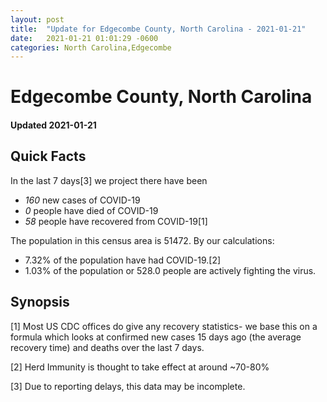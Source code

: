 ```yaml
---
layout: post
title:  "Update for Edgecombe County, North Carolina - 2021-01-21"
date:   2021-01-21 01:01:29 -0600
categories: North Carolina,Edgecombe
---
```


# Edgecombe County, North Carolina
#### Updated 2021-01-21

## Quick Facts

In the last 7 days[3] we project there have been
- *160* new cases of COVID-19
- *0* people have died of COVID-19
- *58* people have recovered from COVID-19[1]

The population in this census area is 51472. By our calculations:
- 7.32% of the population have had COVID-19.[2]
- 1.03% of the population or 528.0 people are actively fighting the virus.

## Synopsis




[1] Most US CDC offices do give any recovery statistics- we base this on a formula which looks at confirmed new cases
15 days ago (the average recovery time) and deaths over the last 7 days.

[2] Herd Immunity is thought to take effect at around ~70-80%

[3] Due to reporting delays, this data may be incomplete.
 
    